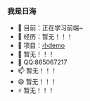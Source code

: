 ### 我是日海

- 🔭 目前：正在学习前端~
- 🌱 经历：暂无！！！
- 👯 项目：<a href="https://github.com/rihaiblog/dailydemo">小demo<a/>
- 🤔 暂无！！！
- 💬 QQ:865067217
- 📫 暂无！！！
- 😄 暂无！！！
- ⚡ 暂无！！！
